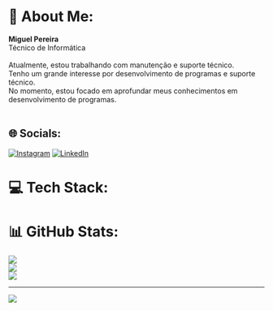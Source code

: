 # 👾 About Me:
 **Miguel Pereira** <br>Técnico de Informática<br><br>Atualmente, estou trabalhando com manutenção e suporte técnico.<br>Tenho um grande interesse por desenvolvimento de programas e suporte técnico. <br>No momento, estou focado em aprofundar meus conhecimentos em desenvolvimento de programas.<br><br>


## 🌐 Socials:
[![Instagram](https://img.shields.io/badge/Instagram-%23E4405F.svg?logo=Instagram&logoColor=white)](https://www.instagram.com/miguellxyz/) [![LinkedIn](https://img.shields.io/badge/LinkedIn-%230077B5.svg?logo=linkedin&logoColor=white)](https://www.linkedin.com/in/miguel-pereira-39067229a/) 

# 💻 Tech Stack:

# 📊 GitHub Stats:
<p align="center">
  
![](https://github-readme-stats.vercel.app/api?username=miguellpereiraa&theme=react&hide_border=false&include_all_commits=true&count_private=true)<br/>
![](https://github-readme-streak-stats.herokuapp.com/?user=miguellpereiraa&theme=react&hide_border=false)<br/>
![](https://github-readme-stats.vercel.app/api/top-langs/?username=miguellpereiraa&theme=react&hide_border=false&include_all_commits=true&count_private=true&layout=compact)

</p>



---
[![](https://visitcount.itsvg.in/api?id=miguellpereiraa&icon=0&color=0)](https://visitcount.itsvg.in)

<!-- Proudly created with GPRM ( https://gprm.itsvg.in ) -->
